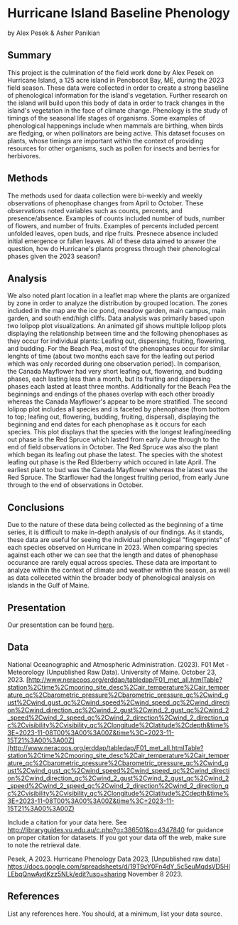 Hurricane Island Baseline Phenology
================
by Alex Pesek & Asher Panikian

## Summary
This project is the culmination of the field work done by Alex Pesek on Hurricane Island, a 125 acre island in Penobscot Bay, ME, during the 2023 field season. These data were collected in order to create a strong baseline of phenological information for the island's vegetation. Further research on the island will build upon this body of data in order to track changes in the island's vegetation in the face of climate change. Phenology is the study of timings of the seasonal life stages of organisms. Some examples of phenological happenings include when mammals are birthing, when birds are fledging, or when pollinators are being active. This dataset focuses on plants, whose timings are important within the context of providing resources for other organisms, such as pollen for insects and berries for herbivores. 

## Methods
The methods used for daata collection were bi-weekly and weekly observations of phenophase changes from April to October. These observations noted variables such as counts, percents, and presence/absence. Examples of counts included number of buds, number of flowers, and number of fruits. Examples of percents included percent unfolded leaves, open buds, and ripe fruits. Presnece absence included initial emergence or fallen leaves. All of these data aimed to answer the question, how do Hurricane's plants progress through their phenological phases given the 2023 season? 

## Analysis
We also noted plant location in a leaflet map where the plants are organized by zone in order to analyze the distribution by grouped location. The zones included in the map are the ice pond, meadow garden, main campus, main garden, and south end/high cliffs. Data analysis was primarily based upon two lolipop plot visualizations.
  An animated gif shows multiple lolipop plots displaying the relationship between time and the following phenophases as they occur for individual plants: Leafing out, dispersing, fruiting, flowering, and budding. For the Beach Pea, most of the phenophases occur for similar lenghts of time (about two months each save for the leafing out period which was only recorded during one observation period). In comparison, the Canada Mayflower had very short leafing out, flowering, and budding phases, each lasting less than a month, but its fruiting and dispersing phases each lasted at least three months. Additionally for the Beach Pea the beginnings and endings of the phases overlap with each other broadly whereas the Canada Mayflower's appear to be more stratified. 
  The second lolipop plot includes all species and is faceted by phenophase (from bottom to top; leafing out, flowering, budding, fruiting, dispersal), displaying the beginning and end dates for each phenophase as it occurs for each species. This plot displays that the species with the longest leafing/needling out phase is the Red Spruce which lasted from early June through to the end of field observations in October. The Red Spruce was also the plant which began its leafing out phase the latest. The species with the shotest leafing out phase is the Red Elderberry which occured in late April. The earliest plant to bud was the Canada Mayflower whereas the latest was the Red Spruce. The Starflower had the longest fruiting period, from early June through to the end of observations in October.

## Conclusions

Due to the nature of these data being collected as the beginning of a time series, it is difficult to make in-depth analysis of our findings. As it stands, these data are useful for seeing the individual phenological "fingerprints" of each species observed on Hurricane in 2023. When comparing species against each other we can see that the length and dates of phenophase occurance are rarely equal across species. These data are important to analyze within the context of climate and weather within the season, as well as data colleceted within the broader body of phenological analysis on islands in the Gulf of Maine.

## Presentation

Our presentation can be found
[here](https://docs.google.com/presentation/d/1Sy3nJ1ISygqVOn2qDwNJ9vac_GmUvN1gNzZwY7_LHIA/edit?usp=sharing).

## Data

National Oceanographic and Atmospheric Administration. (2023). F01 Met - Meteorology (Unpublished Raw Data). University of   Maine. October 23, 2023. [http://www.neracoos.org/erddap/tabledap/F01_met_all.htmlTable?station%2Ctime%2Cmooring_site_desc%2Cair_temperature%2Cair_temperature_qc%2Cbarometric_pressure%2Cbarometric_pressure_qc%2Cwind_gust%2Cwind_gust_qc%2Cwind_speed%2Cwind_speed_qc%2Cwind_direction%2Cwind_direction_qc%2Cwind_2_gust%2Cwind_2_gust_qc%2Cwind_2_speed%2Cwind_2_speed_qc%2Cwind_2_direction%2Cwind_2_direction_qc%2Cvisibility%2Cvisibility_qc%2Clongitude%2Clatitude%2Cdepth&time%3E=2023-11-08T00%3A00%3A00Z&time%3C=2023-11-15T21%3A00%3A00Z](http://www.neracoos.org/erddap/tabledap/F01_met_all.htmlTable?station%2Ctime%2Cmooring_site_desc%2Cair_temperature%2Cair_temperature_qc%2Cbarometric_pressure%2Cbarometric_pressure_qc%2Cwind_gust%2Cwind_gust_qc%2Cwind_speed%2Cwind_speed_qc%2Cwind_direction%2Cwind_direction_qc%2Cwind_2_gust%2Cwind_2_gust_qc%2Cwind_2_speed%2Cwind_2_speed_qc%2Cwind_2_direction%2Cwind_2_direction_qc%2Cvisibility%2Cvisibility_qc%2Clongitude%2Clatitude%2Cdepth&time%3E=2023-11-08T00%3A00%3A00Z&time%3C=2023-11-15T21%3A00%3A00Z)

Include a citation for your data here. See
<http://libraryguides.vu.edu.au/c.php?g=386501&p=4347840> for guidance
on proper citation for datasets. If you got your data off the web, make
sure to note the retrieval date.

Pesek, A 2023. Hurricane Phenology Data 2023, [Unpublished raw data] <https://docs.google.com/spreadsheets/d/19T9cY0Fn4dY_5c5euMqdsVD5HlLEbqQnwAydKzz5NLk/edit?usp=sharing> November 8 2023.

## References

List any references here. You should, at a minimum, list your data
source.
